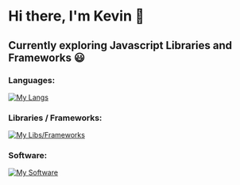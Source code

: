 # Hi there, I'm Kevin 👋
## Currently exploring Javascript Libraries and Frameworks 😃

### Languages:
[![My Langs](https://skillicons.dev/icons?i=java,js,html,css,c,python&theme=light)](https://skillicons.dev)
### Libraries / Frameworks:
[![My Libs/Frameworks](https://skillicons.dev/icons?i=react,nodejs,express,materialui,nextjs)](https://skillicons.dev)
### Software:
[![My Software](https://skillicons.dev/icons?i=mongodb,git)](https://skillicons.dev)
